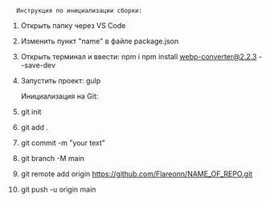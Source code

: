       Инструкция по инициализации сборки:

1. Открыть папку через VS Code
2. Изменить пункт "name" в файле package.json
3. Открыть терминал и ввести:
   npm i
   npm install webp-converter@2.2.3 --save-dev
4. Запустить проект:
   gulp

   Инициализация на Git:

5. git init
6. git add .
7. git commit -m "your text"
8. git branch -M main
9. git remote add origin https://github.com/Flareonn/NAME_OF_REPO.git
10. git push -u origin main
